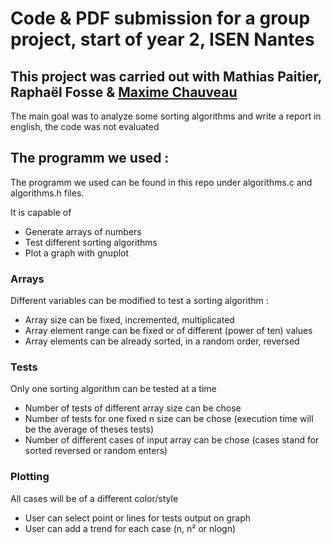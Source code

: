 # Code & PDF submission for a group project, start of year 2, ISEN Nantes

## This project was carried out with Mathias Paitier, Raphaël Fosse & [Maxime Chauveau](https://github.com/Mexiam)

The main goal was to analyze some sorting algorithms and write a report in english, the code was not evaluated

## The programm we used :

The programm we used can be found in this repo under algorithms.c and algorithms.h files.

It is capable of 

- Generate arrays of numbers
- Test different sorting algorithms
- Plot a graph with gnuplot

### Arrays

Different variables can be modified to test a sorting algorithm :
- Array size can be fixed, incremented, multiplicated
- Array element range can be fixed or of different (power of ten) values
- Array elements can be already sorted, in a random order, reversed

### Tests

Only one sorting algorithm can be tested at a time
- Number of tests of different array size can be chose
- Number of tests for one fixed n size can be chose (execution time will be the average of theses tests)
- Number of different cases of input array can be chose (cases stand for sorted reversed or random enters)

### Plotting

All cases will be of a different color/style
- User can select point or lines for tests output on graph
- User can add a trend for each case (n, n² or nlogn)
